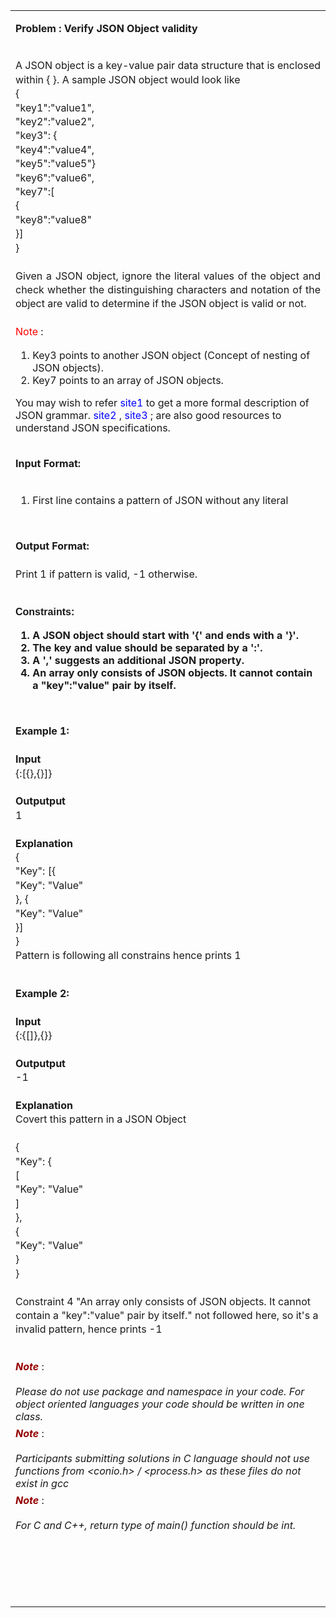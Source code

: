 <html>
  <body>
    <table>
      <tbody>
        <tr>
          <td width="auto" valign="top">
            <div class="border">
              <div class="Section1">	
                <p class="MsoNormal" align="center" style="text-align:left">
                  <b style="mso-bidi-font-weight:
                            normal">
                    <span class="problem">Problem : Verify JSON Object validity
                    </span>
                  </b>
                </p>
                <p class="western" align="JUSTIFY" style="line-height:140%;margin-bottom: 0in;">
                  <br>
                  A JSON object is a key-value pair data structure that is enclosed within { }. A sample JSON object would look like
                  <br>
                  {
                  <br>
                  "key1":"value1",
                  <br>
                  "key2":"value2",
                  <br>
                  "key3": { 
                  <br>
                  "key4":"value4",
                  <br>
                  "key5":"value5"}
                  <br>
                  "key6":"value6",
                  <br>
                  "key7":[
                  <br>
                  {
                  <br>
                  "key8":"value8"
                  <br>
                  }]
                  <br>
                  }
                  <br>
                  <br>
                  Given a JSON object, ignore the literal values of the object and check whether the distinguishing characters and notation of the object are valid to determine if the JSON object is valid or not.
                  <br>
                  <br>
                  <font color="red">Note
                  </font>:
                </p>
                <ol>
                  <li>Key3 points to another JSON object (Concept of nesting of JSON objects).
                  </li>
                  <li>Key7 points to an array of JSON objects. 
                  </li>
                </ol>
                You may wish to refer 
                <a href="http://json.org/" target="_blank" style="color:#0000ff; background-color:transparent; text-decoration:none">site1
                </a> to get a more formal description of JSON grammar. 
                <a href="http://www.w3schools.com/json/" target="_blank" style="color:#0000ff; background-color:transparent; text-decoration:none">site2
                </a>, 
                <a href="http://www.tutorialspoint.com/json/json_overview.htm" target="_blank" style="color:#0000ff; background-color:transparent; text-decoration:none">site3
                </a>; are also good resources to understand JSON specifications.
                <br>
                <br>	
                <p>
                </p>
                <p style="line-height:140%;">
                  <b>Input Format:
                  </b>
                  <br>
                  <br>
                </p>
                <ol>
                  <li>First line contains a pattern of JSON without any literal
                  </li>
                </ol>
                <br>
                <p>
                </p>
                <p style="line-height:140%;">
                  <b>Output Format:
                  </b>
                  <br>
                  <br>
                  Print 1 if pattern is valid, -1 otherwise.
                  <br>
                  <br>
                </p>
                <p class="western" align="JUSTIFY" style="line-height: 140%; margin-bottom: 0in;">
                  <font face="Verdana, sans-serif">
                    <b>Constraints:
                    </b>
                  </font>
                  <br>
                </p>
                <p style="line-height: 140%;">
                  <b>
                  </b>
                </p>
                <ol>
                  <b>
                    <li>A JSON object should start with '{' and ends with a '}'.
                    </li>
                    <li>The key and value should be separated by a ':'.
                    </li>
                    <li>A ',' suggests an additional JSON property.
                    </li>
                    <li>An array only consists of JSON objects. It cannot contain a "key":"value" pair by itself.
                    </li>
                  </b>
                </ol>
                <br>
                <p>
                </p>
                <p>
                </p>
                <p style="line-height:140%;">
                  <b>Example 1:
                  </b>
                  <br>
                  <br>
                  <b>Input
                  </b>
                  <br>{:[{},{}]}
                  <br>
                  <br>
                  <b>Outputput
                  </b>
                  <br>1
                  <br>
                  <br>
                  <b>Explanation
                  </b>
                  <br>
                  {
                  <br>
                  "Key": [{
                  <br>
                  "Key": "Value"
                  <br>
                  }, {
                  <br>
                  "Key": "Value"
                  <br>
                  }]
                  <br>
                  }
                  <br>
                  Pattern is following all constrains hence prints 1
                  <br>
                  <br>
                </p>
                <p style="line-height:140%;">
                  <b>Example 2:
                  </b>
                  <br>
                  <br>
                  <b>Input
                  </b>
                  <br>{:{[]},{}}
                  <br>
                  <br>
                  <b>Outputput
                  </b>
                  <br>-1
                  <br>
                  <br>
                  <b>Explanation
                  </b>
                  <br>
                  Covert this pattern in a JSON Object
                  <br>
                  <br>
                  {
                  <br>
                  "Key": {
                  <br>
                  [
                  <br>
                  "Key": "Value"
                  <br>
                  ]
                  <br>
                  },
                  <br>
                  {
                  <br>
                  "Key": "Value"
                  <br>
                  }
                  <br>
                  }
                  <br>
                  <br>
                  Constraint 4 "An array only consists of JSON objects. It cannot contain a "key":"value" pair by itself." not followed here, so it's a invalid pattern, hence prints -1
                  <br>
                  <br>
                </p>
              </div>
              <div class="note">
                <p class="western" style="margin-top: 0.07in; margin-bottom: 0in; widows: 2; orphans: 2">
                  <font color="#950000">
                    <i>
                      <b>Note
                      </b>
                    </i>
                  </font>:
                  <br> 
                  <br>
                  <i> Please do not use package and namespace in your code.
                    For object oriented languages your code should be written in
                    one class.
                  </i>
                </p>
                <p class="western" style="margin-top: 0.07in; margin-bottom: 0in; widows: 2; orphans: 2">
                  <font color="#950000">
                    <i>
                      <b>Note
                      </b>
                    </i>
                  </font>:
                  <br> 
                  <br>
                  <i>Participants submitting solutions in C language should
                    not use functions from &lt;conio.h&gt; / &lt;process.h&gt; as
                    these files do not exist in gcc
                  </i>
                </p>
                <p class="western" style="margin-top: 0.07in; margin-bottom: 0in; widows: 2; orphans: 2">
                  <font color="#950000">
                    <i>
                      <b>Note
                      </b>
                    </i>
                  </font>:
                  <br> 
                  <br>
                  <i>For C and C++, return type of main() function should be
                    int.
                  </i>
                </p>
                <br> 
                <br>
                <p class="western" align="JUSTIFY" style="margin-bottom: 0in">
                  <br>
                </p>
              </div>
            </div> 
            <br> 
            <br>
		</td>
        </tr>
      </tbody>
    </table>
  </body>
</html>
